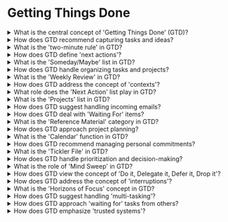 

# Getting Things Done

<details>
<summary>What is the central concept of 'Getting Things Done' (GTD)?</summary>

- Efficiently managing tasks and commitments.

- Achieving stress-free productivity and organization.

- Clearing mental clutter for increased focus.

</details>

<details>
<summary>How does GTD recommend capturing tasks and ideas?</summary>

- Use an 'inbox' to collect all thoughts and to-dos.

- Record everything that requires attention or action.

- Prevent information overload and missed tasks.

</details>

<details>
<summary>What is the 'two-minute rule' in GTD?</summary>

- If a task takes less than two minutes, do it immediately.

- Reduce procrastination and prevent tasks from piling up.

- Quickly complete small tasks to stay organized.

</details>

<details>
<summary>How does GTD define 'next actions'?</summary>

- Specific, actionable steps required to move a project forward.

- Breaking tasks into manageable, doable actions.

- Clarifying the next physical actions needed.

</details>

<details>
<summary>What is the 'Someday/Maybe' list in GTD?</summary>

- A list for less-urgent, potential future projects.

- Store ideas and goals for later consideration.

- Prevent cluttering active to-do lists.

</details>

<details>
<summary>How does GTD handle organizing tasks and projects?</summary>

- Use lists and categories like 'projects,' 'waiting for,' and 'contexts.'

- Prioritize and categorize tasks for easy retrieval.

- Create a system for tracking progress.

</details>

<details>
<summary>What is the 'Weekly Review' in GTD?</summary>

- A regular reflection and planning process.

- Review tasks, projects, and goals weekly.

- Ensure everything is up to date and prioritized.

</details>

<details>
<summary>How does GTD address the concept of 'contexts'?</summary>

- Group tasks by the location or tools needed.

- Boost efficiency by tackling tasks where appropriate.

- Select tasks based on available resources.

</details>

<details>
<summary>What role does the 'Next Action' list play in GTD?</summary>

- A prioritized list of immediate, doable tasks.

- Helps in focusing on what to do next.

- Minimizes decision-making and boosts productivity.

</details>

<details>
<summary>What is the 'Projects' list in GTD?</summary>

- A list of ongoing commitments and multi-step tasks.

- Track larger goals and objectives.

- Break down complex projects into actionable steps.

</details>

<details>
<summary>How does GTD suggest handling incoming emails?</summary>

- Process emails promptly, delegate, or file.

- Empty your inbox regularly.

- Use emails as actionable items or reference materials.

</details>

<details>
<summary>How does GTD deal with 'Waiting For' items?</summary>

- Maintain a list of tasks waiting for external input or response.

- Ensure nothing falls through the cracks.

- Regularly check and follow up on waiting items.

</details>

<details>
<summary>What is the 'Reference Material' category in GTD?</summary>

- A system for organizing and accessing reference documents.

- Store documents for easy retrieval.

- Prevent clutter and confusion in your workspace.

</details>

<details>
<summary>How does GTD approach project planning?</summary>

- Define outcomes and desired results for each project.

- Break projects into actionable steps.

- Maintain a clear picture of project objectives.

</details>

<details>
<summary>What is the 'Calendar' function in GTD?</summary>

- Use the calendar for time-specific commitments.

- Schedule appointments and deadlines.

- Integrate appointments with task lists.

</details>

<details>
<summary>How does GTD recommend managing personal commitments?</summary>

- Capture and process personal commitments as you would work tasks.

- Keep all commitments organized.

- Prevent personal obligations from being forgotten.

</details>

<details>
<summary>What is the 'Tickler File' in GTD?</summary>

- A system for time-based reminders and follow-ups.

- Useful for future actions and deadlines.

- A tool for ensuring timely actions.

</details>

<details>
<summary>How does GTD handle prioritization and decision-making?</summary>

- Focus on context, time, and energy available.

- Select tasks based on current priorities.

- Minimize overwhelm by breaking tasks into small actions.

</details>

<details>
<summary>What is the role of 'Mind Sweep' in GTD?</summary>

- A process for emptying your mind of all tasks and ideas.

- Helps prevent mental clutter and anxiety.

- Captures all open loops for processing.

</details>

<details>
<summary>How does GTD view the concept of 'Do it, Delegate it, Defer it, Drop it'?</summary>

- A decision framework for tasks.

- Clarifies what to do with each task.

- Prevents tasks from accumulating.

</details>

<details>
<summary>How does GTD address the concept of 'interruptions'?</summary>

- Minimize interruptions by scheduling focused work time.

- Use strategies like 'sacred time' for undisturbed work.

- Control your environment to limit disruptions.

</details>

<details>
<summary>What is the 'Horizons of Focus' concept in GTD?</summary>

- A framework for aligning tasks with personal values and goals.

- Helps prioritize tasks based on long-term objectives.

- Ensures daily actions align with larger life vision.

</details>

<details>
<summary>How does GTD suggest handling 'multi-tasking'?</summary>

- Favor single-tasking for focused work.

- Boost productivity by concentrating on one task at a time.

- Minimize distractions to enhance concentration.

</details>

<details>
<summary>How does GTD approach 'waiting for' tasks from others?</summary>

- Track and follow up on tasks you're waiting for from others.

- Prevent delays in your projects.

- Ensure accountability and progress.

</details>

<details>
<summary>How does GTD emphasize 'trusted systems'?</summary>

- Rely on external systems for task management.

- Boost confidence that nothing will be forgotten.

- Reduce mental clutter and stress.

</details>

